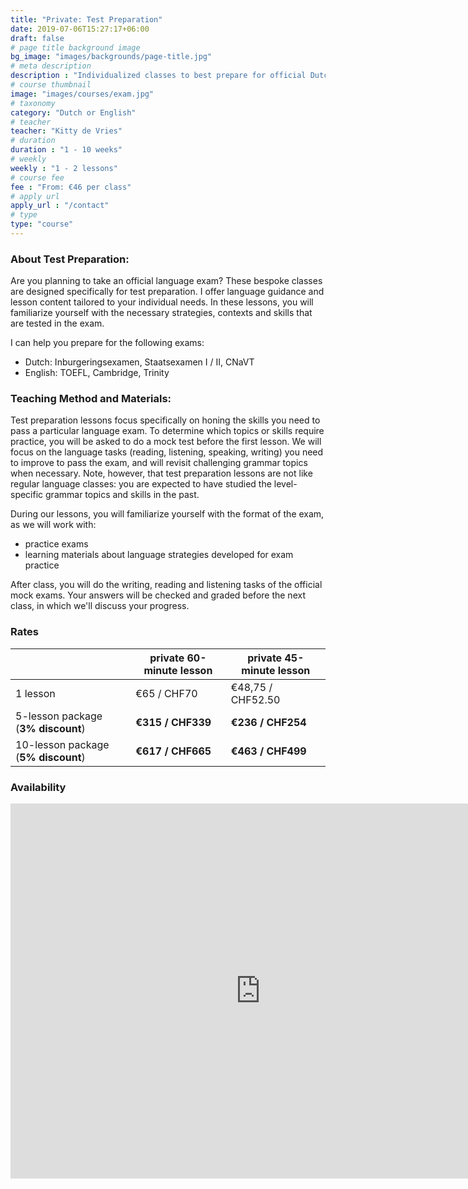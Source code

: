 ```yaml
---
title: "Private: Test Preparation"
date: 2019-07-06T15:27:17+06:00
draft: false
# page title background image
bg_image: "images/backgrounds/page-title.jpg"
# meta description
description : "Individualized classes to best prepare for official Dutch or English exams."
# course thumbnail
image: "images/courses/exam.jpg"
# taxonomy
category: "Dutch or English"
# teacher
teacher: "Kitty de Vries"
# duration
duration : "1 - 10 weeks"
# weekly
weekly : "1 - 2 lessons"
# course fee
fee : "From: €46 per class"
# apply url
apply_url : "/contact"
# type
type: "course"
---
```



### About Test Preparation:
Are you planning to take an official language exam? These bespoke classes are designed specifically for test preparation. I offer language guidance and lesson content tailored to your individual needs. In these lessons, you will familiarize yourself with the necessary strategies, contexts and skills that are tested in the exam.

I can help you prepare for the following exams:
- Dutch: Inburgeringsexamen, Staatsexamen I / II, CNaVT
- English: TOEFL, Cambridge, Trinity  

### Teaching Method and Materials:
Test preparation lessons focus specifically on honing the skills you need to pass a particular language exam. To determine which topics or skills require practice, you will be asked to do a mock test before the first lesson. We will focus on the language tasks (reading, listening, speaking, writing) you need to improve to pass the exam, and will revisit challenging grammar topics when necessary. Note, however, that test preparation lessons are not like regular language classes: you are expected to have studied the level-specific grammar topics and skills in the past. 

During our lessons, you will familiarize yourself with the format of the exam, as we will work with:
- practice exams  
- learning materials about language strategies developed for exam practice

After class, you will do the writing, reading and listening tasks of the official mock exams. Your answers will be checked and graded before the next class, in which we'll discuss your progress. 
</p>

### Rates
| |  private 60-minute lesson |  private 45-minute lesson|
|---|---|---|
|  1 lesson  | €65 / CHF70 | €48,75 / CHF52.50|
|  5-lesson package (__3% discount__) | __€315 / CHF339__ | __€236 / CHF254__|
|  10-lesson package (__5% discount__) | __€617 / CHF665__ | __€463 / CHF499__|

### Availability
<iframe src="https://calendar.google.com/calendar/embed?src=oijqsb1csqod0ecm1laeb8qgdk%40group.calendar.google.com&ctz=Europe%2FBrussels" style="border: 0" width="800" height="600" frameborder="0" scrolling="no"></iframe>

